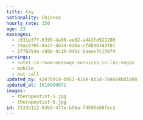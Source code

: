 ```yaml
---
title: Kay
nationality: Chinese
hourly_rate: 150
age: 23
massages:
  - c831e37f-6399-4a90-ae82-a442fd921288
  - 29ac9785-8a22-407d-8d0a-cfdb9034df81
  - 1f70754a-c86b-4c19-945c-baaee7c156f4
servings:
  - hotel-in-room-message-services-in-las-vegas
  - mobile
  - out-call
updated_by: 4247b919-b951-4164-bb1d-784684bd1808
updated_at: 1610909071
images:
  - therapeutist-5.jpg
  - therapeutist-6.jpg
id: 7233b112-63b3-47fe-b56a-f4595e68fec2
---
```


